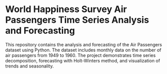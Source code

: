 # World Happiness Survey Air Passengers Time Series Analysis and Forecasting

This repository contains the analysis and forecasting of the Air Passengers dataset using Python. The dataset includes monthly data on the number of air passengers from 1949 to 1960. The project demonstrates time series decomposition, forecasting with Holt-Winters method, and visualization of trends and seasonality.
